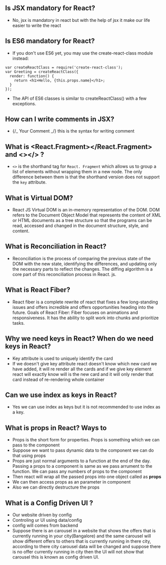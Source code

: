 ## Is JSX mandatory for React?

- No, jsx is mandatory in react but with the help of jsx it make our life easier to write the react

## Is ES6 mandatory for React?

- If you don't use ES6 yet, you may use the create-react-class module instead:

```
var createReactClass = require('create-react-class');
var Greeting = createReactClass({
  render: function() {
    return <h1>Hello, {this.props.name}</h1>;
  }
});
```

- The API of ES6 classes is similar to createReactClass() with a few exceptions.

## How can I write comments in JSX?

- {/_ Your Comment _/} this is the syntax for writing comment

## What is <React.Fragment></React.Fragment> and <></> ?

- `<>` is the shorthand tag for `React. Fragment` which allows us to group a list of elements without wrapping them in a new node. The only difference between them is that the shorthand version does not support the `key` attribute.

## What is Virtual DOM?

- React JS Virtual DOM is an in-memory representation of the DOM. DOM refers to the Document Object Model that represents the content of XML or HTML documents as a tree structure so that the programs can be read, accessed and changed in the document structure, style, and content.

## What is Reconciliation in React?

- Reconciliation is the process of comparing the previous state of the DOM with the new state, identifying the differences, and updating only the necessary parts to reflect the changes. The diffing algorithm is a core part of this reconciliation process in React. js.

## What is React Fiber?

- React fiber is a complete rewrite of react that fixes a few long-standing issues and offers incredible and offers opportunities heading into the future. Goals of React Fiber: Fiber focuses on animations and responsiveness. It has the ability to split work into chunks and prioritize tasks.

## Why we need keys in React? When do we need keys in React?

- Key attribute is used to uniquely identify the card
- If we doesn't give key attribute react doesn't know which new card we have added, it will re render all the cards and if we give key element react will exactly know will is the new card and it will only render that card instead of re-rendering whole container

## Can we use index as keys in React?

- Yes we can use index as keys but it is not recommended to use index as a key.

## What is props in React? Ways to

- Props is the short form for properties. Props is something which we can pass to the component
- Suppose we want to pass dynamic data to the component we can do that using props
- Props are just normal arguments to a function at the end of the day. Passing a props to a component is same as we pass arrument to the function. We can pass any numbers of props to the component
- Then react will wrap all the passed props into one object called as **props**
- We can then access props as an parameter in component
- Also we can directly destructure the props

## What is a Config Driven UI ?

- Our website driven by config
- Controling ur UI using data/config
- config will comes from backend
- Suppose there is an carousel in a website that shows the offers that is currently running in your city(Bangalore) and the same carousel will show different offers to others that is currently running in there city, according to there city carousel data will be changed and suppose there is no offer currently running in city then the UI will not show that carousel this is known as config driven UI.
